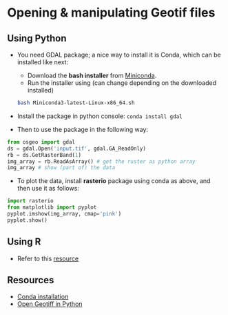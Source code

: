  # Opening & manipulating Geotif files
 ## Using Python
 - You need GDAL package; a nice way to install it is Conda, which can be installed like next:
      - Download the **bash installer** from [Miniconda](https://conda.io/miniconda.html).    
      - Run the installer using (can change depending on the downloaded installed) 
      ```bash
      bash Miniconda3-latest-Linux-x86_64.sh
      ```

  - Install the package in python console: `conda install gdal`
  - Then to use the package in the following way:
  ```python
  from osgeo import gdal
  ds = gdal.Open('input.tif', gdal.GA_ReadOnly)
  rb = ds.GetRasterBand(1)
  img_array = rb.ReadAsArray() # get the ruster as python array
  img_array # show (part of) the data
  ```
  - To plot the data, install **rasterio** package using conda as above, and then use it as follows:
  ```python
  import rasterio
  from matplotlib import pyplot
  pyplot.imshow(img_array, cmap='pink')
  pyplot.show()
  ```

## Using R
- Refer to this [resource](https://www.earthdatascience.org/courses/earth-analytics/lidar-raster-data-r/introduction-to-spatial-metadata-r/)

## Resources
- [Conda installation](https://conda.io/docs/user-guide/install/linux.html#)
- [Open Geotiff in Python](https://stackoverflow.com/questions/41996079/how-do-i-open-geotiff-images-with-gdal-in-python)
